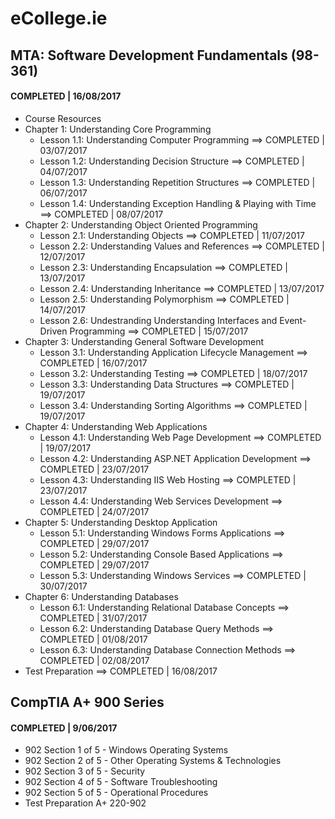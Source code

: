 # eCollege.ie

## MTA: Software Development Fundamentals (98-361)
#### COMPLETED | 16/08/2017
* Course Resources
* Chapter 1: Understanding Core Programming
  * Lesson 1.1: Understanding Computer Programming ==> COMPLETED | 03/07/2017
  * Lesson 1.2: Understanding Decision Structure ==> COMPLETED | 04/07/2017
  * Lesson 1.3: Understanding Repetition Structures ==> COMPLETED | 06/07/2017
  * Lesson 1.4: Understanding Exception Handling & Playing with Time ==> COMPLETED | 08/07/2017
* Chapter 2: Understanding Object Oriented Programming
  * Lesson 2.1: Understanding Objects ==> COMPLETED | 11/07/2017
  * Lesson 2.2: Understanding Values and References ==> COMPLETED | 12/07/2017
  * Lesson 2.3: Understanding Encapsulation  ==> COMPLETED | 13/07/2017
  * Lesson 2.4: Understanding Inheritance ==> COMPLETED | 13/07/2017
  * Lesson 2.5: Understanding Polymorphism ==> COMPLETED | 14/07/2017
  * Lesson 2.6: Undestranding Understanding Interfaces and Event-Driven Programming ==> COMPLETED | 15/07/2017
* Chapter 3: Understanding General Software Development
  * Lesson 3.1: Understanding Application Lifecycle Management ==> COMPLETED | 16/07/2017
  * Lesson 3.2: Understanding Testing ==> COMPLETED | 18/07/2017
  * Lesson 3.3: Understanding Data Structures ==> COMPLETED | 19/07/2017
  * Lesson 3.4: Understanding Sorting Algorithms ==> COMPLETED | 19/07/2017
* Chapter 4: Understanding Web Applications
  * Lesson 4.1: Understanding Web Page Development ==> COMPLETED | 19/07/2017
  * Lesson 4.2: Understanding ASP.NET Application Development ==> COMPLETED | 23/07/2017
  * Lesson 4.3: Understanding IIS Web Hosting ==> COMPLETED | 23/07/2017
  * Lesson 4.4: Understanding Web Services Development ==> COMPLETED | 24/07/2017
* Chapter 5: Understanding Desktop Application
  * Lesson 5.1: Understanding Windows Forms Applications ==> COMPLETED | 29/07/2017
  * Lesson 5.2: Understanding Console Based Applications ==> COMPLETED | 29/07/2017
  * Lesson 5.3: Understanding Windows Services ==> COMPLETED | 30/07/2017
* Chapter 6: Understanding Databases
  * Lesson 6.1: Understanding Relational Database Concepts ==> COMPLETED | 31/07/2017
  * Lesson 6.2: Understanding Database Query Methods ==> COMPLETED | 01/08/2017
  * Lesson 6.3: Understanding Database Connection Methods ==> COMPLETED | 02/08/2017
* Test Preparation ==> COMPLETED | 16/08/2017

## CompTIA A+ 900 Series
#### COMPLETED | 9/06/2017
* 902 Section 1 of 5 - Windows Operating Systems
* 902 Section 2 of 5 - Other Operating Systems & Technologies
* 902 Section 3 of 5 - Security
* 902 Section 4 of 5 - Software Troubleshooting
* 902 Section 5 of 5 - Operational Procedures
* Test Preparation A+ 220-902
